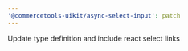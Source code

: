 ```yaml
---
'@commercetools-uikit/async-select-input': patch
---
```


Update type definition and include react select links
